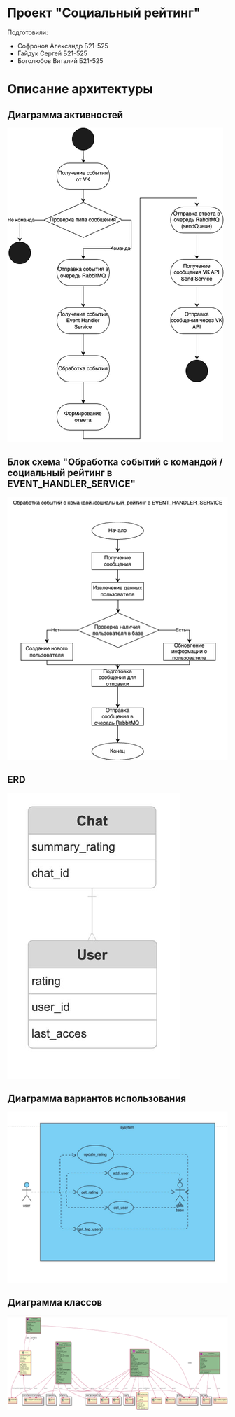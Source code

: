 # Проект "Социальный рейтинг"

Подготовили:
 - Софронов Александр Б21-525
 - Гайдук Сергей Б21-525
 - Боголюбов Виталий Б21-525

# Описание архитектуры

## Диаграмма активностей

![alt text](docs/act.png)

## Блок схема "Обработка событий с командой /социальный рейтинг в EVENT_HANDLER_SERVICE"

![alt text](docs/block.png)

## ERD

![alt text](docs/erd.jpg)

## Диаграмма вариантов использования

![alt text](docs/use_case.png)

## Диаграмма классов

![alt text](docs/class_uml.png)


